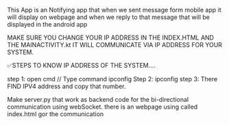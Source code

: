 This App is an Notifying app that when we sent message form mobile app it will display on webpage and when we reply to that message that will be displayed in the android app

MAKE SURE YOU CHANGE YOUR IP ADDRESS IN THE INDEX.HTML AND THE MAINACTIVITY.kt
IT WILL COMMUNICATE VIA IP ADDRESS FOR YOUR SYSTEM.

✅STEPS TO KNOW IP ADDRESS OF THE SYSTEM....


step 1: open cmd
   // Type command ipconfig
Step 2: ipconfig
step 3: There FIND IPV4 address and copy that number.




Make server.py that work as backend code for the bi-directional communication using webSocket.
there is an webpage using called index.html gor the communication

